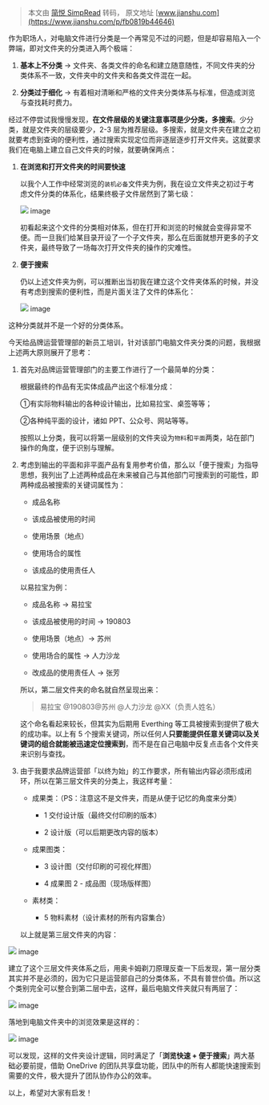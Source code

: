 > 本文由 [简悦 SimpRead](http://ksria.com/simpread/) 转码， 原文地址 [www.jianshu.com](https://www.jianshu.com/p/fb0819b44646)

作为职场人，对电脑文件进行分类是一个再常见不过的问题，但是却容易陷入一个弊端，即对文件夹的分类进入两个极端：

1.  **基本上不分类** → 文件夹、各类文件的命名和建立随意随性，不同文件夹的分类体系不一致，文件夹中的文件夹和各类文件混在一起。
    
2.  **分类过于细化** → 有着相对清晰和严格的文件夹分类体系与标准，但造成浏览与查找耗时费力。
    

经过不停尝试我慢慢发现，**在文件层级的关键注意事项是少分类，多搜索**。少分类，就是文件夹的层级要少，2-3 层为推荐层级。多搜索，就是文件夹在建立之初就要考虑到查询的便利性，通过搜索实现定位而非逐层逐步打开文件夹。这就要求我们在电脑上建立自己文件夹的时候，就要确保两点：

1.  **在浏览和打开文件夹的时间要快速**
    
    以我个人工作中经常浏览的`装机必备`文件夹为例，我在设立文件夹之初过于考虑文件分类的体系化，结果终极子文件居然到了第七级：
    
    ![](http://upload-images.jianshu.io/upload_images/275849-cfa487939bc8ec9f.gif) image
    
    初看起来这个文件的分类相对体系，但在打开和浏览的时候就会变得非常不便。而一旦我们给某目录开设了一个子文件夹，那么在后面就想开更多的子文件夹，最终导致了一场每次打开文件夹的操作的灾难性。
    
2.  **便于搜索**
    
    仍以上述文件夹为例，可以推断出当初我在建立这个文件夹体系的时候，并没有考虑到搜索的便利性，而是片面关注了文件的体系化：
    
    ![](http://upload-images.jianshu.io/upload_images/275849-7691b18a4bfd5ca3.png) image

这种分类就并不是一个好的分类体系。

今天给品牌运营管理部的新员工培训，针对该部门电脑文件夹分类的问题，我根据上述两大原则展开了思考：

1.  首先对品牌运营管理部门的主要工作进行了一个最简单的分类：
    
    根据最终的作品有无实体成品产出这个标准分成：
    
    ①有实际物料输出的各种设计输出，比如易拉宝、桌签等等；
    
    ②各种纯平面的设计，诸如 PPT、公众号、网站等等。
    
    按照以上分类，我可以将第一层级别的文件夹设为`物料`和`平面`两类，站在部门操作的角度，便于识别与理解。
    
2.  考虑到输出的平面和非平面产品有复用参考价值，那么以「便于搜索」为指导思想，我列出了上述两种成品在未来被自己与其他部门可搜索到的可能性，即两种成品被搜索的关键词属性为：
    
    *   成品名称
        
    *   该成品被使用的时间
        
    *   使用场景（地点）
        
    *   使用场合的属性
        
    *   该成品的使用责任人
        
    
    以易拉宝为例：
    
    *   成品名称 → 易拉宝
        
    *   该成品被使用的时间 → 190803
        
    *   使用场景（地点）→ 苏州
        
    *   使用场合的属性 → 人力沙龙
        
    *   改成品的使用责任人 → 张芳
        
    
    所以，第二层文件夹的命名就自然呈现出来：
    
    > 易拉宝 @190803@苏州 @人力沙龙 @XX（负责人姓名）
    
    这个命名看起来较长，但其实为后期用 Everthing 等工具被搜索到提供了极大的成功率。以上有 5 个搜索关键词，所以任何人**只要能提供任意关键词以及关键词的组合就能被迅速定位搜索到**，而不是在自己电脑中反复点击各个文件夹来识别与查找。
    
3.  由于我要求品牌运营部「以终为始」的工作要求，所有输出内容必须形成闭环，所以在第三层文件夹的分类上，我这样考量：
    
    *   成果类：（PS：注意这不是文件夹，而是从便于记忆的角度来分类）
        
        *   1 交付设计版（最终交付印刷的版本）
            
        *   2 设计版（可以后期更改内容的版本）
            
    *   成果图类：
        
        *   3 设计图（交付印刷的可视化样图）
            
        *   4 成果图 2 - 成品图（现场版样图）
            
    *   素材类：
        
        *   5 物料素材（设计素材的所有内容集合）
    
    以上就是第三层文件夹的内容：
    

![](http://upload-images.jianshu.io/upload_images/275849-798f7f8654623ad0.png) image

建立了这个三层文件夹体系之后，用奥卡姆剃刀原理反查一下后发现，第一层分类其实并不是必须的，因为它只是运营部自己的分类体系，不具有普世价值。所以这个类别完全可以整合到第二层中去，这样，最后电脑文件夹就只有两层了：

![](http://upload-images.jianshu.io/upload_images/275849-9a6a6e13d072493b.png) image

落地到电脑文件夹中的浏览效果是这样的：

![](http://upload-images.jianshu.io/upload_images/275849-05cf8bc00e70c2bc.gif) image

可以发现，这样的文件夹设计逻辑，同时满足了「**浏览快速 + 便于搜索**」两大基础必要前提，借助 OneDrive 的团队共享盘功能，团队中的所有人都能快速搜索到需要的文件，极大提升了团队协作办公的效率。

以上，希望对大家有启发！